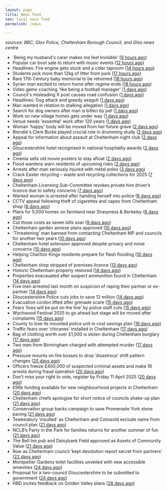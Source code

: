 ```yaml
---
layout: page
title: News Feed
seo: local news feed
permalink: /news

---
```


_sources: BBC, Glos Police, Cheltenham Borough Council, and Glos news centre_

<!-- news_marker starts -->
- 'Being my husband's carer makes me feel invisible' ([9 hours ago](https://www.bbc.com/news/articles/czd3n22qz21o))
- Popular car boot sale to return with music events ([12 hours ago](https://www.bbc.com/news/articles/c78jey62x80o))
- Headlines: Fire engine gets stuck and a cider taproom ([14 hours ago](https://www.bbc.com/news/articles/cx2wwvx2ezno))
- Students pick more than 12kg of litter from park ([17 hours ago](https://www.bbc.com/news/articles/crkx43mze2zo))
- Rare 17th Century baby memorial to be rehomed ([18 hours ago](https://www.bbc.com/news/articles/crrzz7v1gk0o))
- Syrian man excited to return home after regime ends ([18 hours ago](https://www.bbc.com/news/articles/cwyngj813dqo))
- Video game coaching 'like being a football manager' ([1 days ago](https://www.bbc.com/news/articles/cn5x2pkl93do))
- Council's misleading X post causes road confusion ([1 days ago](https://www.bbc.com/news/articles/c5y55xxdgw9o))
- Headlines: Dog attack and greedy seagull ([1 days ago](https://www.bbc.com/news/articles/crkxxelg687o))
- Man wanted in relation to stalking allegation ([1 days ago](https://gloucesternewscentre.co.uk/man-wanted-in-relation-to-stalking-allegation/))
- Search for dog owners after man is bitten by pet ([1 days ago](https://www.bbc.com/news/articles/c8077vj8dd9o))
- Work on new village homes gets under way ([1 days ago](https://www.bbc.com/news/articles/c0jzg6d97yqo))
- Venue needs 'essential' work after 120 years ([1 days ago](https://www.bbc.com/news/articles/cnv5z83vjvjo))
- Woman 'happy' body will be moved from her future grave ([2 days ago](https://www.bbc.com/news/articles/cqj4dxwl2j1o))
- Blondie's Clem Burke played crucial role in drumming study ([2 days ago](https://www.bbc.com/news/videos/cm2eygx1jpyo))
- Appeal for information about assault at Cheltenham night club ([2 days ago](https://gloucesternewscentre.co.uk/appeal-for-information-about-assault-at-cheltenham-night-club/))
- Gloucestershire hotel recognised in national hospitality awards ([2 days ago](https://gloucesternewscentre.co.uk/gloucestershire-hotel-recognised-in-national-hospitality-awards/))
- Cinema sells old movie posters to stay afloat ([2 days ago](https://www.bbc.com/news/articles/c1merg7mdjdo))
- Flood wardens warn residents of upcoming risks ([2 days ago](https://www.bbc.com/news/articles/ce3v175vnzpo))
- Arrests after man seriously injured with metal poles ([3 days ago](https://www.bbc.com/news/articles/c8ep7l8xr8do))
- Crack Easter recycling – waste and recycling collections for 2025 ([7 days ago](https://www.cheltenham.gov.uk/news/article/3002/crack_easter_recycling_%E2%80%93_waste_and_recycling_collections_for_2025))
- Cheltenham Licensing Sub-Committee revokes private hire driver’s licence due to safety concerns ([7 days ago](https://www.cheltenham.gov.uk/news/article/3001/cheltenham_licensing_sub-committee_revokes_private_hire_drivers_licence_due_to_safety_concerns))
- Wanted woman is arrested after handing herself into police ([8 days ago](https://gloucesternewscentre.co.uk/wanted-woman-is-arrested-after-handing-herself-into-police/))
- CCTV appeal following theft of cigarettes and vapes from Cheltenham shop ([8 days ago](https://gloucesternewscentre.co.uk/cctv-appeal-following-theft-of-cigarettes-and-vapes-from-cheltenham-shop/))
- Plans for 5,000 homes on farmland near Sharpness & Berkeley ([8 days ago](https://www.bbc.co.uk/sounds/play/p0l1v3k3))
- Cut those costs as seven bills soar ([9 days ago](https://www.bbc.co.uk/sounds/play/p0l1mstk))
- Cheltenham garden annexe plans approved ([10 days ago](https://gloucesternewscentre.co.uk/cheltenham-garden-annexe-plans-approved/))
- ‘Threatening’ man banned from contacting Cheltenham MP and councils for another two years ([10 days ago](https://gloucesternewscentre.co.uk/threatening-man-banned-from-contacting-cheltenham-mp-and-councils-for-another-two-years/))
- Cheltenham hotel extension approved despite privacy and noise concerns ([10 days ago](https://gloucesternewscentre.co.uk/cheltenham-hotel-extension-approved-despite-privacy-and-noise-concerns/))
- Helping Charlton Kings residents prepare for flash flooding ([10 days ago](https://www.cheltenham.gov.uk/news/article/3000/helping_charlton_kings_residents_prepare_for_flash_flooding))
- Cheltenham shop stripped of premises licence ([13 days ago](https://gloucesternewscentre.co.uk/cheltenham-shop-stripped-of-premises-licence/))
- Historic Cheltenham property restored ([14 days ago](https://gloucesternewscentre.co.uk/historic-cheltenham-property-restored/))
- Properties evacauated after suspect ammunition found in Cheltenham ([14 days ago](https://gloucesternewscentre.co.uk/propeties-evacauated-after-suspect-ammuintion-found-in-cheltenham/))
- Five men arrested last month on suspicion of raping their partner or ex-partner ([14 days ago](https://gloucesternewscentre.co.uk/five-men-arrested-last-month-on-suspicion-of-raping-their-partner-or-ex-partner/))
- Gloucestershire Police cuts jobs to save 12 million ([14 days ago](https://www.bbc.co.uk/sounds/play/p0l0mzhx))
- Evacuation cordon lifted after grenade scare ([15 days ago](https://gloucesternewscentre.co.uk/evacuation-cordon-lifted-after-grenade-scare/))
- Fears ‘lives will be put on the line’ by police staff cuts ([15 days ago](https://gloucesternewscentre.co.uk/fears-lives-will-be-put-on-the-line-by-police-staff-cuts/))
- Wychwood Festival 2025 to go ahead but stage will be moved after complaints ([15 days ago](https://gloucesternewscentre.co.uk/wychwood-festival-2025-to-go-ahead-but-stage-will-be-moved-after-complaints/))
- County to lose its mounted police unit in cost savings plan ([16 days ago](https://gloucesternewscentre.co.uk/county-to-lose-its-mounted-police-unit-in-cost-savings-plan/))
- Traffic fears over ‘chicanes’ installed in Cheltenham ([17 days ago](https://gloucesternewscentre.co.uk/traffic-fears-over-chicanes-installed-in-cheltenham/))
- Bag of clothing worth over £1,000 is stolen during Cheltenham burglary ([17 days ago](https://gloucesternewscentre.co.uk/bag-of-clothing-worth-over-1000-is-stolen-during-cheltenham-burglary/))
- Two men from Birmingham charged with attempted murder ([17 days ago](https://gloucesternewscentre.co.uk/two-men-from-birmingham-charged-with-attempted-murder/))
- Pressure mounts on fire bosses to drop ‘disastrous’ shift pattern changes ([20 days ago](https://gloucesternewscentre.co.uk/pressure-mounts-on-fire-bosses-to-drop-disastrous-shift-pattern-changes/))
- Officers freeze £400,000 of suspected criminal assets and make 16 arrests during fraud operation ([20 days ago](https://gloucesternewscentre.co.uk/officers-freeze-400000-of-suspected-criminal-assets-and-make-16-arrests-during-fraud-operation/))
- Don’t miss your right to vote, register by Friday 11 April 2025 ([20 days ago](https://www.cheltenham.gov.uk/news/article/2999/dont_miss_your_right_to_vote_register_by_friday_11_april_2025))
- £96k funding available for new neighbourhood projects in Cheltenham ([20 days ago](https://www.cheltenham.gov.uk/news/article/2998/96k_funding_available_for_new_neighbourhood_projects_in_cheltenham))
- Cheltenham chiefs apologise for short notice of councils shake-up plan ([21 days ago](https://gloucesternewscentre.co.uk/cheltenham-chiefs-apologise-for-short-notice-of-councils-shake-up-plan/))
- Conservation group backs campaign to save Promenade York stone paving ([21 days ago](https://gloucesternewscentre.co.uk/conservation-group-backs-campaign-to-save-promenade-york-stone-paving/))
- Tewkesbury ‘insulted’ as Cheltenham and Cotswold exclude name from council plan ([21 days ago](https://gloucesternewscentre.co.uk/tewkesbury-insulted-as-cheltenham-and-cotswold-exclude-name-from-council-plan/))
- NCLB’s Party in the Park for families returns for another summer of fun ([21 days ago](https://www.cheltenham.gov.uk/news/article/2997/nclbs_party_in_the_park_for_families_returns_for_another_summer_of_fun))
- The Bell Inn pub and Daisybank Field approved as Assets of Community Value ([21 days ago](https://www.cheltenham.gov.uk/news/article/2996/the_bell_inn_pub_and_daisybank_field_approved_as_assets_of_community_value))
- Row as Cheltenham council ‘kept devolution report secret from partners’ ([22 days ago](https://gloucesternewscentre.co.uk/row-as-cheltenham-council-kept-devolution-report-secret-from-partners/))
- Montpellier Gardens toilet facilities unveiled with new accessible amenities ([24 days ago](https://www.cheltenham.gov.uk/news/article/2995/montpellier_gardens_toilet_facilities_unveiled_with_new_accessible_amenities))
- Proposal for a two-council Gloucestershire to be submitted to government ([24 days ago](https://www.cheltenham.gov.uk/news/article/2994/proposal_for_a_two-council_gloucestershire_to_be_submitted_to_government))
- HBD invites feedback on Golden Valley plans ([28 days ago](https://www.cheltenham.gov.uk/news/article/2993/hbd_invites_feedback_on_golden_valley_plans))

<!-- news_marker ends -->
